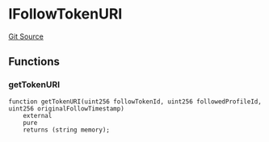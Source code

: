 # IFollowTokenURI
[Git Source](https://github.com/digiv3rse/protocol-contracts/blob/78826068117a4eb9f5d01837d2d88deb72b92ea0/contracts/interfaces/IFollowTokenURI.sol)


## Functions
### getTokenURI


```solidity
function getTokenURI(uint256 followTokenId, uint256 followedProfileId, uint256 originalFollowTimestamp)
    external
    pure
    returns (string memory);
```

